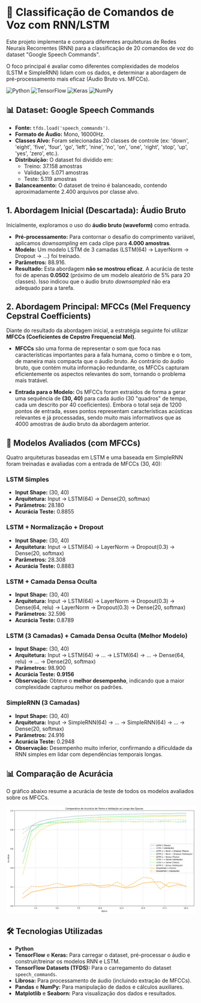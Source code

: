 # 🚀 Classificação de Comandos de Voz com RNN/LSTM

Este projeto implementa e compara diferentes arquiteturas de Redes Neurais Recorrentes (RNN) para a classificação de 20 comandos de voz do dataset "Google Speech Commands".

O foco principal é avaliar como diferentes complexidades de modelos (LSTM e SimpleRNN) lidam com os dados, e determinar a abordagem de pré-processamento mais eficaz (Áudio Bruto vs. MFCCs).

![Python](https://img.shields.io/badge/Python-3776AB?style=for-the-badge&logo=python&logoColor=white)
![TensorFlow](https://img.shields.io/badge/TensorFlow-FF6F00?style=for-the-badge&logo=tensorflow&logoColor=white)
![Keras](https://img.shields.io/badge/Keras-D00000?style=for-the-badge&logo=keras&logoColor=white)
![NumPy](https://img.shields.io/badge/NumPy-013243?style=for-the-badge&logo=numpy&logoColor=white)

## 📊 Dataset: Google Speech Commands

* **Fonte:** `tfds.load('speech_commands')`.
* **Formato de Áudio:** Mono, 16000Hz.
* **Classes Alvo:** Foram selecionadas 20 classes de controle (ex: 'down', 'eight', 'five', 'four', 'go', 'left', 'nine', 'no', 'on', 'one', 'right', 'stop', 'up', 'yes', 'zero', etc.).
* **Distribuição:** O dataset foi dividido em:
    * Treino: 37.158 amostras
    * Validação: 5.071 amostras
    * Teste: 5.119 amostras
* **Balanceamento:** O dataset de treino é balanceado, contendo aproximadamente 2.400 arquivos por classe alvo.

## 1. Abordagem Inicial (Descartada): Áudio Bruto

Inicialmente, exploramos o uso do **áudio bruto (waveform)** como entrada.
* **Pré-processamento:** Para contornar o desafio do comprimento variável, aplicamos *downsampling* em cada clipe para **4.000 amostras**.
* **Modelo:** Um modelo LSTM de 3 camadas (LSTM(64) -> LayerNorm -> Dropout -> ...) foi treinado.
* **Parâmetros:** 88.916.
* **Resultado:** Esta abordagem **não se mostrou eficaz**. A acurácia de teste foi de apenas **0.0502** (próximo de um modelo aleatório de 5% para 20 classes). Isso indicou que o áudio bruto *downsampled* não era adequado para a tarefa.

## 2. Abordagem Principal: MFCCs (Mel Frequency Cepstral Coefficients)

Diante do resultado da abordagem inicial, a estratégia seguinte foi utilizar **MFCCs (Coeficientes de Cepstro Frequencial Mel)**.

* **MFCCs** são uma forma de representar o som que foca nas características importantes para a fala humana, como o timbre e o tom, de maneira mais compacta que o áudio bruto. Ao contrário do áudio bruto, que contém muita informação redundante, os MFCCs capturam eficientemente os aspectos relevantes do som, tornando o problema mais tratável.

* **Entrada para o Modelo:** Os MFCCs foram extraídos de forma a gerar uma sequência de **(30, 40)** para cada áudio (30 "quadros" de tempo, cada um descrito por 40 coeficientes). Embora o total seja de 1200 pontos de entrada, esses pontos representam características acústicas relevantes e já processadas, sendo muito mais informativos que as 4000 amostras de áudio bruto da abordagem anterior.

## 🧠 Modelos Avaliados (com MFCCs)

Quatro arquiteturas baseadas em LSTM e uma baseada em SimpleRNN foram treinadas e avaliadas com a entrada de MFCCs (30, 40):

### LSTM Simples
* **Input Shape:** (30, 40)
* **Arquitetura:** Input -> LSTM(64) -> Dense(20, softmax)
* **Parâmetros:** 28.180
* **Acurácia Teste:** 0.8855

### LSTM + Normalização + Dropout
* **Input Shape:** (30, 40)
* **Arquitetura:** Input -> LSTM(64) -> LayerNorm -> Dropout(0.3) -> Dense(20, softmax)
* **Parâmetros:** 28.308
* **Acurácia Teste:** 0.8883

### LSTM + Camada Densa Oculta
* **Input Shape:** (30, 40)
* **Arquitetura:** Input -> LSTM(64) -> LayerNorm -> Dropout(0.3) -> Dense(64, relu) -> LayerNorm -> Dropout(0.3) -> Dense(20, softmax)
* **Parâmetros:** 32.596
* **Acurácia Teste:** 0.8789

### LSTM (3 Camadas) + Camada Densa Oculta (Melhor Modelo)
* **Input Shape:** (30, 40)
* **Arquitetura:** Input -> LSTM(64) -> ... -> LSTM(64) -> ... -> Dense(64, relu) -> ... -> Dense(20, softmax)
* **Parâmetros:** 98.900
* **Acurácia Teste:** **0.9156**
* **Observação:** Obteve o **melhor desempenho**, indicando que a maior complexidade capturou melhor os padrões.

### SimpleRNN (3 Camadas)
* **Input Shape:** (30, 40)
* **Arquitetura:** Input -> SimpleRNN(64) -> ... -> SimpleRNN(64) -> ... -> Dense(20, softmax)
* **Parâmetros:** 24.916
* **Acurácia Teste:** 0.2948
* **Observação:** Desempenho muito inferior, confirmando a dificuldade da RNN simples em lidar com dependências temporais longas.

## 📊 Comparação de Acurácia

O gráfico abaixo resume a acurácia de teste de todos os modelos avaliados sobre os MFCCs.

![Gráfico de comparação de Acurácia dos modelos](/img/image.png)

## 🛠️ Tecnologias Utilizadas

* **Python**
* **TensorFlow** e **Keras:** Para carregar o dataset, pré-processar o áudio e construir/treinar os modelos RNN e LSTM.
* **TensorFlow Datasets (TFDS):** Para o carregamento do dataset `speech_commands`.
* **Librosa:** Para processamento de áudio (incluindo extração de MFCCs).
* **Pandas** e **NumPy:** Para manipulação de dados e cálculos auxiliares.
* **Matplotlib** e **Seaborn:** Para visualização dos dados e resultados.
